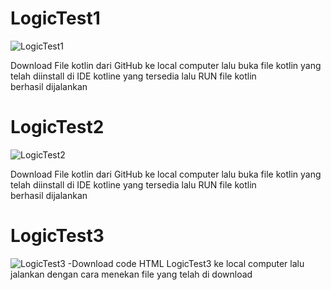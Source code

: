 # LogicTest1
![LogicTest1](https://user-images.githubusercontent.com/68162980/201309820-4d03a029-9212-44ad-9ed9-0f44d94e61f5.jpg)

Download File kotlin dari GitHub ke local computer lalu buka file kotlin yang telah diinstall di IDE kotline yang tersedia lalu RUN file kotlin berhasil dijalankan

# LogicTest2
![LogicTest2](https://user-images.githubusercontent.com/68162980/201309866-ba423e90-1a27-4476-bb78-680c4e507a8e.jpg)

Download File kotlin dari GitHub ke local computer lalu buka file kotlin yang telah diinstall di IDE kotline yang tersedia lalu RUN file kotlin berhasil dijalankan

# LogicTest3
![LogicTest3](https://user-images.githubusercontent.com/68162980/201305772-c292a634-0d98-47ce-9603-c653735eefe6.jpg)
-Download code HTML LogicTest3 ke local computer lalu jalankan dengan cara menekan file yang telah di download
